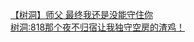 [【树洞】师父 最终我还是没能守住你](http://tieba.baidu.com/p/3001392949?see_lz=1&pn=)   
[树洞:818那个夜不归宿让我独守空房的渣鸡！](http://tieba.baidu.com/p/3000682017?see_lz=1&pn=)   
